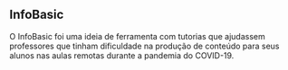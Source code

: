 ## InfoBasic
O InfoBasic foi uma ideia de ferramenta com tutorias que ajudassem professores que tinham dificuldade na produção de conteúdo para seus alunos nas aulas remotas durante a pandemia do COVID-19.
